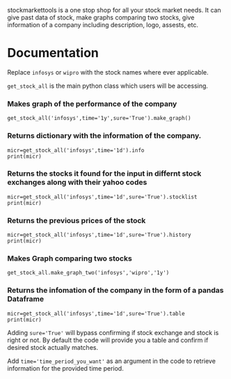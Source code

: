 stockmarkettools is a one stop shop for all your stock market needs. It can give past data of stock, make graphs comparing two stocks, give information of a company including description, logo, assests, etc.


# Documentation

Replace `infosys` or `wipro` with the stock names where ever applicable.


`get_stock_all` is the main python class which users will be accessing.

### Makes graph of the performance of the company
```
get_stock_all('infosys',time='1y',sure='True').make_graph()

```

### Returns dictionary with the information of the company.
```
micr=get_stock_all('infosys',time='1d').info
print(micr)
```

### Returns the stocks it found for the input in differnt stock exchanges along with their yahoo codes
```
micr=get_stock_all('infosys',time='1d',sure='True').stocklist
print(micr)
```


### Returns the previous prices of the stock
```
micr=get_stock_all('infosys',time='1d',sure='True').history
print(micr)
```



### Makes Graph comparing two stocks
```
get_stock_all.make_graph_two('infosys','wipro','1y')
```


### Returns the infomation of the company in the form of a pandas Dataframe
```
micr=get_stock_all('infosys',time='1d',sure='True').table
print(micr)
```






Adding `sure='True'` will bypass confirming if stock exchange and stock is right or not.
By default the code will provide you a table and confirm if desired stock actually matches.

Add `time='time_period_you_want'` as an argument in the code to retrieve information for the provided time period.
